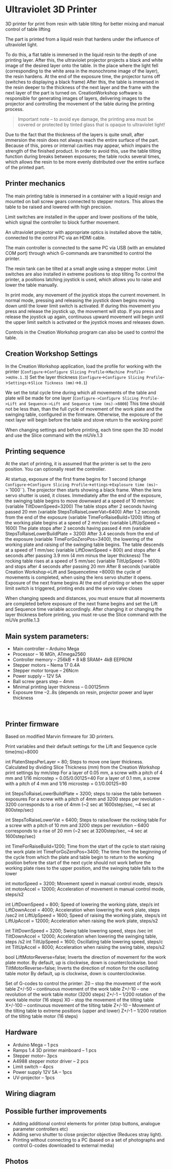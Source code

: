 # Ultraviolet 3D Printer
3D printer for print from resin with table tilting for better mixing and manual control of table lifting

The part is printed from a liquid resin that hardens under the influence of ultraviolet light.

To do this, a flat table is immersed in the liquid resin to the depth of one printing layer. After this, the ultraviolet projector projects a black and white image of the desired layer onto the table. In the place where the light fell (corresponding to the white area in the monochrome image of the layer), the resin hardens. At the end of the exposure time, the projector turns off (switches to displaying a black frame)
After this, the table is immersed in the resin deeper to the thickness of the next layer and the frame with the next layer of the part is turned on.
CreationWorkshop software is responsible for generating images of layers, delivering images to the projector and controlling the movement of the table during the printing process.

> Important note – to avoid eye damage, the printing area must be covered or protected by tinted glass that is opaque to ultraviolet light!

Due to the fact that the thickness of the layers is quite small, after immersion the resin does not always reach the entire surface of the part. Because of this, pores or internal cavities may appear, which impairs the strength of the finished product. In order to avoid this, use the table tilting function during breaks between exposures; the table rocks several times, which allows the resin to be more evenly distributed over the entire surface of the printed part.

## Printer mechanics
The main printing table is immersed in a container with a liquid resign and mounted on ball screw gears connected to stepper motors. This allows the table to be raised and lowered with high precision. 

Limit switches are installed in the upper and lower positions of the table, which signal the controller to block further movement.

An ultraviolet projector with appropriate optics is installed above the table, connected to the control PC via an HDMI cable.

The main controller is connected to the same PC via USB (with an emulated COM port) through which G-commands are transmitted to control the printer.

The resin tank can be tilted at a small angle using a stepper motor. Limit switches are also installed in extreme positions to stop tilting
To control the printer, a positions latching joystick is used, which allows you to raise and lower the table manually.

In print mode, any movement of the joystick stops the current movement.
In normal mode, pressing and releasing the joystick down begins moving down until the lower limit switch is activated. If during this movement you press and release the joystick up, the movement will stop. If you press and release the joystick up again, continuous upward movement will begin until the upper limit switch is activated or the joystick moves and releases down.

Controls in the Creation Workshop program can also be used to control the table.

## Creation Workshop Settings
In the Creation Workshop application, load the profile for working with the printer (`Configure`->`Configure Slicing Profile`->`Machine Profile`->`mUVe.1.3`)
Set the layer thickness (`Configure`->`Configure Slicing Profile`->`Settings`->`Slice Tickness (mm)`->`0.1`)

We set the total cycle time during which all movements of the table and plate will be made for one layer (`Configure->Configure Slicing Profile->Lift and Sequence->Lift and Sequence time (ms)->8000`) This time should not be less than, than the full cycle of movement of the work plate and the swinging table, configured in the firmware. Otherwise, the exposure of the next layer will begin before the table and stove return to the working point!

When changing settings and before printing, each time open the 3D model and use the Slice command with the mUVe.1.3 

## Printing sequence
At the start of printing, it is assumed that the printer is set to the zero position. You can optionally reset the controller.

At startup, exposure of the first frame begins for 1 second (change `Configure`->`Configure Slicing Profile`->`ettings`->`Explosure time (ms)`->`1000``). The projector then starts showing a black frame. When the lens servo shutter is used, it closes.
Immediately after the end of the exposure, the swinging table begins to move downward at a speed of 10 mm/sec (variable TiltDownSpeed=3200) The table stops after 2 seconds having passed 20 mm (variable StepsToRaiseLowerVat=6400)
After 1.2 seconds from the end of the exposure (variable TimeForRaiseBuild=1200)
  lifting of the working plate begins at a speed of 2 mm/sec (variable LiftUpSpeed = 1600) The plate stops after 2 seconds having passed 4 mm (variable StepsToRaiseLowerBuildPlate = 3200)
After 3.4 seconds from the end of the exposure (variable TimeForGoZeroPos=3400), the lowering of the working plate and raising of the swinging table begins. The table descends at a speed of 1 mm/sec (variable LiftDownSpeed = 800) and stops after 4 seconds after passing 3.9 mm (4 mm minus the layer thickness) The rocking table rises at a speed of 5 mm/sec (variable TiltUpSpeed = 1600) and stops after 4 seconds after passing 20 mm
After 8 seconds (variable Creation Workshop->Lift and Sequencetime =8000) the cycle of movements is completed, when using the lens servo shutter it opens.
Exposure of the next frame begins
At the end of printing or when the upper limit switch is triggered, printing ends and the servo valve closes

When changing speeds and distances, you must ensure that all movements are completed before exposure of the next frame begins and set the Lift and Sequence time variable accordingly. After changing it or changing the layer thickness before printing, you must re-use the Slice command with the mUVe profile.1.3

## Main system parameters:
* Main controller			– Arduino Mega
* Processor 				– 16 MGh, ATmega2560
* Controller memory			– 256kB + 8 kB SRAM+ 4kB EEPROM
* Stepper motors			– Nema 17 0.4A 
* Stepper motor torque		– 26Ncm 
* Power supply 				– 12V 5A
* Ball screw gears step		– 4mm
* Minimal printing layer thickness	– 0.00125mm
* Exposure time				–2..8s (depends on resin, projector power and layer thickness

 
## Printer firmware
Based on modified Marvin firmware for 3D printers. 

Print variables and their default settings for the Lift and Sequence cycle time(ms)=8000

int PlatenStepsPerLayer = 80;
  Steps to move one layer thickness. Calculated by dividing Slice Thickness (mm) from the Creation Workshop print settings by mm/step
For a layer of 0.05 mm, a screw with a pitch of 4 mm and 1/16 microstep = 0.05/0.00125=40
For a layer of 0.1 mm, a screw with a pitch of 4 mm and 1/16 microstep = 0.1/0.00125=80

int StepsToRaiseLowerBuildPlate = 3200;
steps to raise the table between exposures
  For a screw with a pitch of 4mm and 3200 steps per revolution - 3200 corresponds to a rise of 4mm (~2 sec at 1600step/sec, ~4 sec at 800step/sec)

int StepsToRaiseLowerVat = 6400;
Steps to raise/lower the rocking table
  For a screw with a pitch of 10 mm and 3200 steps per revolution – 6400 corresponds to a rise of 20 mm (~2 sec at 3200step/sec, ~4 sec at 1600step/sec)

int TimeForRaiseBuild=1200;
Time from the start of the cycle to start raising the work plate
int TimeForGoZeroPos=3400;
The time from the beginning of the cycle from which the plate and table begin to return to the working position before the start of the next cycle should not work before the working plate rises to the upper position, and the swinging table falls to the lower
                              
int motorSpeed = 3200; Movement speed in manual control mode, steps/s
int motorAccel = 12000; Acceleration of movement in manual control mode, steps/s2

int LiftDownSpeed = 800; Speed of lowering the working plate, step/s
int LiftDownAccel = 4000; Acceleration when lowering the work plate, steps /sec2
int LiftUpSpeed = 1600; Speed of raising the working plate, steps/s
int LiftUpAccel = 12000; Acceleration when raising the work plate, steps/s2

int TiltDownSpeed = 3200; Swing table lowering speed, steps /sec
int TiltDownAccel = 12000; Acceleration when lowering the swinging table, steps /s2
int TiltUpSpeed = 1600; Oscillating table lowering speed, steps/c
int TiltUpAccel = 8000; Acceleration when raising the swing table, steps/s2

bool LiftMotorReverse=false;
Inverts the direction of movement for the work plate motor. By default, up is clockwise, down is counterclockwise.
bool TiltMotorReverse=false;
Inverts the direction of motion for the oscillating table motor
By default, up is clockwise, down is counterclockwise.

Set of G-codes to control the printer:
Z0 – stop the movement of the work table
Z+/-50 – continuous movement of the work table
Z+/-10 – one revolution of the work table motor (3200 steps)
Z+/-1 – 1/200 rotation of the work table motor (16 steps)
X0 – stop the movement of the tilting table
X+/-100 – continuous movement of the tilting table
Z+/-10 – Movement of the tilting table to extreme positions (upper and lower)
Z+/-1 – 1/200 rotation of the tilting table motor (16 steps)

## Hardware
* Arduino Mega – 1 pcs
* Ramps 1.4 3D printer mainboard – 1 pcs
* Stepper motor– 3pcs
* A4988 stepper motor driver – 2 pcs
* Limit switch – 4pcs
* Power supply 12V 5A – 1pcs
* UV-projector – 1pcs

## Wiring diagram
 

## Possible further improvements
* Adding additional control elements for printer (stop buttons, analogue parameter controllers etc)
* Adding servo shutter to close projector objective (Reduces stray light). 
* Printing without connecting to a PC (based on a set of photographs and control G-codes downloaded to external media)
 
## Photos

 
 
 

